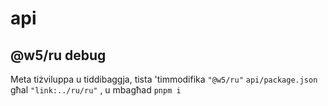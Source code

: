 # api

## @w5/ru debug

Meta tiżviluppa u tiddibaggja, tista 'timmodifika `"@w5/ru"` `api/package.json` għal `"link:../ru/ru"` , u mbagħad `pnpm i`
